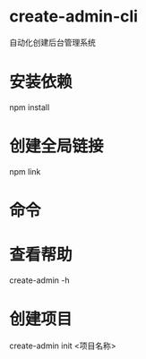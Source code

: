# create-admin-cli
自动化创建后台管理系统

# 安装依赖
   npm install

# 创建全局链接
   
   npm link

# 命令
  
   # 查看帮助
   create-admin -h
   
   # 创建项目
   
   create-admin init <项目名称>  
